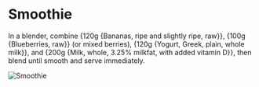 # Smoothie

In a blender, combine {120g {Bananas, ripe and slightly ripe, raw}}, {100g {Blueberries, raw}} (or mixed berries), {120g {Yogurt, Greek, plain, whole milk}}, and {200g {Milk, whole, 3.25% milkfat, with added vitamin D}}, then blend until smooth and serve immediately. 

![Smoothie](../../MealPlanner/meals/images/smoothie.jpg)